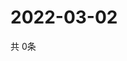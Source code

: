 # 2022-03-02
  共 0条

  <!-- BEGIN -->
  <!-- 最后更新时间Wed Mar 02 2022 20:03:30 GMT+0000 (Coordinated Universal Time) -->
  
  <!-- END -->
  
  